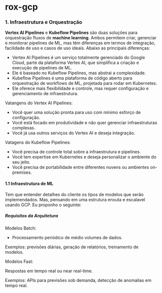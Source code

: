# rox-gcp

### 1. Infraestrutura e Orquestração

**Vertex AI Pipelines** e **Kubeflow Pipelines** são duas soluções para orquestração fluxos de **machine learning**. Ambos permitem criar, gerenciar e monitorar pipelines de ML, mas têm diferenças em termos de integração, facilidade de uso e casos de uso ideais. Abaixo as principais diferenças:

- Vertex AI Pipelines é um serviço totalmente gerenciado do Google Cloud, parte da plataforma Vertex AI, que simplifica a criação e execução de pipelines de ML.
- Ele é baseado no Kubeflow Pipelines, mas abstrai a complexidade.
- Kubeflow Pipelines é uma plataforma de código aberto para orquestração de workflows de ML, projetada para rodar em Kubernetes.
- Ele oferece mais flexibilidade e controle, mas requer configuração e gerenciamento de infraestrutura.

Vatangens do Vertex AI Pipelines:

- Você quer uma solução pronta para uso com mínimo esforço de configuração.
- Você está focado em produtividade e não quer gerenciar infraestruturas complexas.
- Você já usa outros serviços do Vertex AI e deseja integração.

Vatagens do Kubeflow Pipelines:

- Você precisa de controle total sobre a infraestrutura e pipelines.
- Você tem expertise em Kubernetes e deseja personalizar o ambiente do seu jeito.
- Você precisa de portabilidade entre diferentes nuvens ou ambientes on-premises.

#### 1.1 Infraestrutura de ML

Tem que entender detalhes do cliente os tipos de modelos que serão implemendados. Mas, pensando em uma estrutura enxuta e escalavel usando GCP. Eu proponho o seguinte:

##### Requisitos da Arquitetura

Modelos Batch:

- Processamento periódico de médio volumes de dados.

Exemplos: previsões diárias, geração de relatórios, treinamento de modelos.

Modelos Fast:

Respostas em tempo real ou near real-time.

Exemplos: APIs para previsões sob demanda, detecção de anomalias em tempo real.



